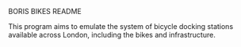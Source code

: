 BORIS BIKES README

This program aims to emulate the system of bicycle docking stations available across London, including the bikes and infrastructure.

